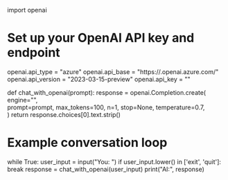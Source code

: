 import openai

# Set up your OpenAI API key and endpoint
openai.api_type = "azure"
openai.api_base = "https://<your-endpoint>.openai.azure.com/"
openai.api_version = "2023-03-15-preview"
openai.api_key = "<your-api-key>"

def chat_with_openai(prompt):
    response = openai.Completion.create(
        engine="<your-engine-name>",  
        prompt=prompt,
        max_tokens=100, 
        n=1,
        stop=None,
        temperature=0.7,  
    )
    return response.choices[0].text.strip()

# Example conversation loop
while True:
    user_input = input("You: ")
    if user_input.lower() in ['exit', 'quit']:
        break
    response = chat_with_openai(user_input)
    print("AI:", response)
